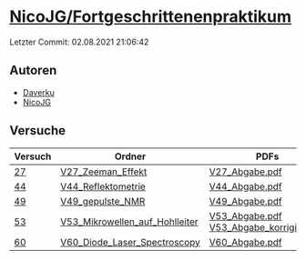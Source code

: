 # [NicoJG/Fortgeschrittenenpraktikum](https://github.com/NicoJG/Fortgeschrittenenpraktikum)

Letzter Commit: 02.08.2021 21:06:42

## Autoren
- [Daverku](https://github.com/Daverku)
- [NicoJG](https://github.com/NicoJG)

## Versuche

|       Versuch        |                                                             Ordner                                                              |                                                                                                                                                                                        PDFs                                                                                                                                                                                         |
|----------------------|---------------------------------------------------------------------------------------------------------------------------------|-------------------------------------------------------------------------------------------------------------------------------------------------------------------------------------------------------------------------------------------------------------------------------------------------------------------------------------------------------------------------------------|
|[27](../../versuch/27)|[V27_Zeeman_Effekt](https://github.com/NicoJG/Fortgeschrittenenpraktikum/tree/master/V27_Zeeman_Effekt)                          |[V27_Abgabe.pdf](https://docs.google.com/viewer?url=https://raw.githubusercontent.com/NicoJG/Fortgeschrittenenpraktikum/master/V27_Zeeman_Effekt/V27_Abgabe.pdf)                                                                                                                                                                                                                     |
|[44](../../versuch/44)|[V44_Reflektometrie](https://github.com/NicoJG/Fortgeschrittenenpraktikum/tree/master/V44_Reflektometrie)                        |[V44_Abgabe.pdf](https://docs.google.com/viewer?url=https://raw.githubusercontent.com/NicoJG/Fortgeschrittenenpraktikum/master/V44_Reflektometrie/V44_Abgabe.pdf)                                                                                                                                                                                                                    |
|[49](../../versuch/49)|[V49_gepulste_NMR](https://github.com/NicoJG/Fortgeschrittenenpraktikum/tree/master/V49_gepulste_NMR)                            |[V49_Abgabe.pdf](https://docs.google.com/viewer?url=https://raw.githubusercontent.com/NicoJG/Fortgeschrittenenpraktikum/master/V49_gepulste_NMR/V49_Abgabe.pdf)                                                                                                                                                                                                                      |
|[53](../../versuch/53)|[V53_Mikrowellen_auf_Hohlleiter](https://github.com/NicoJG/Fortgeschrittenenpraktikum/tree/master/V53_Mikrowellen_auf_Hohlleiter)|[V53_Abgabe.pdf](https://docs.google.com/viewer?url=https://raw.githubusercontent.com/NicoJG/Fortgeschrittenenpraktikum/master/V53_Mikrowellen_auf_Hohlleiter/V53_Abgabe.pdf)<br/>[V53_Abgabe_korrigiert.pdf](https://docs.google.com/viewer?url=https://raw.githubusercontent.com/NicoJG/Fortgeschrittenenpraktikum/master/V53_Mikrowellen_auf_Hohlleiter/V53_Abgabe_korrigiert.pdf)|
|[60](../../versuch/60)|[V60_Diode_Laser_Spectroscopy](https://github.com/NicoJG/Fortgeschrittenenpraktikum/tree/master/V60_Diode_Laser_Spectroscopy)    |[V60_Abgabe.pdf](https://docs.google.com/viewer?url=https://raw.githubusercontent.com/NicoJG/Fortgeschrittenenpraktikum/master/V60_Diode_Laser_Spectroscopy/V60_Abgabe.pdf)                                                                                                                                                                                                          |
